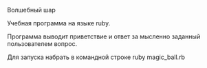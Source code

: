Волшебный шар

Учебная программа на языке ruby.

Программа выводит приветствие и ответ за мысленно заданный пользователем вопрос.

Для запуска набрать в командной строке ruby magic_ball.rb
